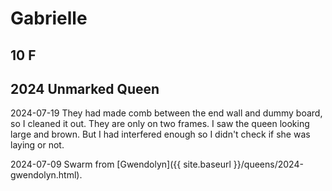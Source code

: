 # Gabrielle

## 10 F

## 2024 Unmarked Queen

2024-07-19 They had made comb between the end wall and dummy board, so I cleaned it out.  They are only on two frames.  I saw the queen looking large and brown.  But I had interfered enough so I didn't check if she was laying or not. 

2024-07-09 Swarm from [Gwendolyn]({{ site.baseurl }}/queens/2024-gwendolyn.html).
